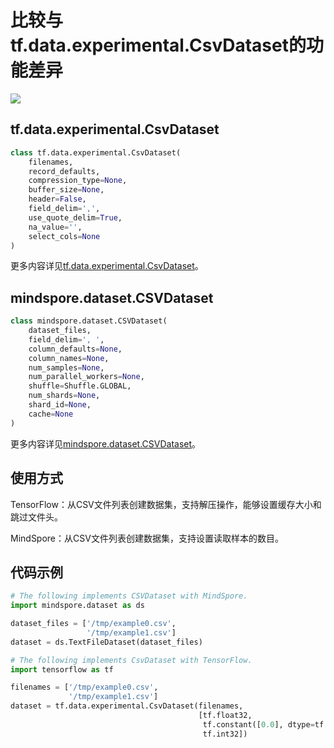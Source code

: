 # 比较与tf.data.experimental.CsvDataset的功能差异

<a href="https://gitee.com/mindspore/docs/blob/r1.10/docs/mindspore/source_zh_cn/note/api_mapping/tensorflow_diff/CsvDataset.md" target="_blank"><img src="https://mindspore-website.obs.cn-north-4.myhuaweicloud.com/website-images/r1.9/resource/_static/logo_source.png"></a>

## tf.data.experimental.CsvDataset

```python
class tf.data.experimental.CsvDataset(
    filenames,
    record_defaults,
    compression_type=None,
    buffer_size=None,
    header=False,
    field_delim=',',
    use_quote_delim=True,
    na_value='',
    select_cols=None
)
```

更多内容详见[tf.data.experimental.CsvDataset](https://www.tensorflow.org/versions/r1.15/api_docs/python/tf/data/experimental/CsvDataset)。

## mindspore.dataset.CSVDataset

```python
class mindspore.dataset.CSVDataset(
    dataset_files,
    field_delim=', ',
    column_defaults=None,
    column_names=None,
    num_samples=None,
    num_parallel_workers=None,
    shuffle=Shuffle.GLOBAL,
    num_shards=None,
    shard_id=None,
    cache=None
)
```

更多内容详见[mindspore.dataset.CSVDataset](https://www.mindspore.cn/docs/zh-CN/r1.10/api_python/dataset/mindspore.dataset.CSVDataset.html#mindspore.dataset.CSVDataset)。

## 使用方式

TensorFlow：从CSV文件列表创建数据集，支持解压操作，能够设置缓存大小和跳过文件头。

MindSpore：从CSV文件列表创建数据集，支持设置读取样本的数目。

## 代码示例

```python
# The following implements CSVDataset with MindSpore.
import mindspore.dataset as ds

dataset_files = ['/tmp/example0.csv',
                 '/tmp/example1.csv']
dataset = ds.TextFileDataset(dataset_files)

# The following implements CsvDataset with TensorFlow.
import tensorflow as tf

filenames = ['/tmp/example0.csv',
             '/tmp/example1.csv']
dataset = tf.data.experimental.CsvDataset(filenames,
                                          [tf.float32,
                                           tf.constant([0.0], dtype=tf.float32),
                                           tf.int32])
```
